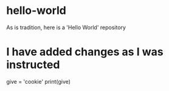 # hello-world
As is tradition, here is a 'Hello World' repository
# I have added changes as I was instructed
give = 'cookie'
print(give)
